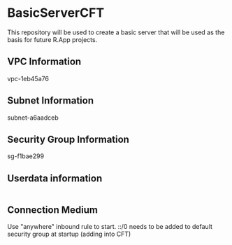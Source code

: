 # BasicServerCFT
This repository will be used to create a basic server that will be used as the basis for future R.App projects.

## VPC Information
vpc-1eb45a76

## Subnet Information
subnet-a6aadceb

## Security Group Information
sg-f1bae299 

## Userdata information

```
```

## Connection Medium
Use "anywhere" inbound rule to start.
::/0 needs to be added to default security group at startup (adding into CFT)



